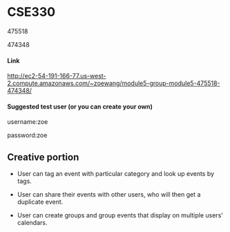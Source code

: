# CSE330
475518

474348

#### Link

http://ec2-54-191-166-77.us-west-2.compute.amazonaws.com/~zoewang/module5-group-module5-475518-474348/

#### Suggested test user (or you can create your own)
username:zoe

password:zoe

## Creative portion
- User can tag an event with particular category and look up events by tags.

- User can share their events with other users, who will then get a duplicate event.

- User can create groups and group events that display on multiple users' calendars.